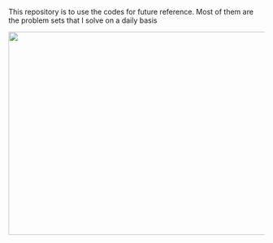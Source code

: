 This repository is to use the codes for future reference. Most of them are the problem sets that I solve on a daily basis
<p align= "left"> <img src="https://1.bp.blogspot.com/-45cksz9g2Vc/XX6YAOv-RRI/AAAAAAAAEGU/Wmc7x01ouVUEXQkYSXhfZ9bsS5fXKAcBwCLcBGAsYHQ/s1600/C%2BProgramming%2BLanguage%2BFirst.png"  width="800" height="400"/> </p>




